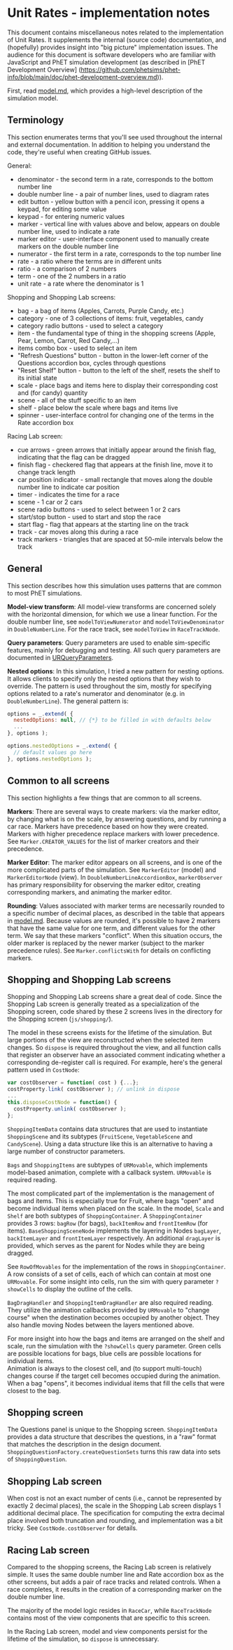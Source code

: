 # Unit Rates - implementation notes

This document contains miscellaneous notes related to the implementation of Unit Rates. It
supplements the internal (source code) documentation, and (hopefully) provides insight into
"big picture" implementation issues. The audience for this document is software developers who are familiar
with JavaScript and PhET simulation development (as described in [PhET Development Overview]
(https://github.com/phetsims/phet-info/blob/main/doc/phet-development-overview.md)).

First, read [model.md](https://github.com/phetsims/unit-rates/blob/main/doc/model.md), which provides
a high-level description of the simulation model.

## Terminology

This section enumerates terms that you'll see used throughout the internal and external documentation.
In addition to helping you understand the code, they're useful when creating GitHub issues.

General:

* denominator - the second term in a rate, corresponds to the bottom number line
* double number line - a pair of number lines, used to diagram rates
* edit button - yellow button with a pencil icon, pressing it opens a keypad, for editing some value
* keypad - for entering numeric values
* marker - vertical line with values above and below, appears on double number line, used to indicate a rate
* marker editor - user-interface component used to manually create markers on the double number line
* numerator - the first term in a rate, corresponds to the top number line
* rate - a ratio where the terms are in different units
* ratio - a comparison of 2 numbers
* term - one of the 2 numbers in a ratio
* unit rate - a rate where the denominator is 1

Shopping and Shopping Lab screens:

* bag - a bag of items (Apples, Carrots, Purple Candy, etc.)
* category - one of 3 collections of items: fruit, vegetables, candy
* category radio buttons - used to select a category
* item - the fundamental type of thing in the shopping screens (Apple, Pear, Lemon, Carrot, Red Candy,...)
* items combo box - used to select an item
* "Refresh Questions" button - button in the lower-left corner of the Questions accordion box, cycles through questions
* "Reset Shelf" button - button to the left of the shelf, resets the shelf to its initial state
* scale - place bags and items here to display their corresponding cost and (for candy) quantity
* scene - all of the stuff specific to an item
* shelf - place below the scale where bags and items live
* spinner - user-interface control for changing one of the terms in the Rate accordion box

Racing Lab screen:

* cue arrows - green arrows that initially appear around the finish flag, indicating that the flag can be dragged
* finish flag - checkered flag that appears at the finish line, move it to change track length
* car position indicator - small rectangle that moves along the double number line to indicate car position
* timer - indicates the time for a race
* scene - 1 car or 2 cars
* scene radio buttons - used to select between 1 or 2 cars
* start/stop button - used to start and stop the race
* start flag - flag that appears at the starting line on the track
* track - car moves along this during a race
* track markers - triangles that are spaced at 50-mile intervals below the track

## General

This section describes how this simulation uses patterns that are common to most PhET simulations.

**Model-view transform**: All model-view transforms are concerned solely with the horizontal dimension,
for which we use a linear function. For the double number line, see `modelToViewNumerator` and `modelToViewDenominator`
in `DoubleNumberLine`. For the race track, see `modelToView` in `RaceTrackNode`.

**Query parameters**: Query parameters are used to enable sim-specific features, mainly for debugging and
testing. All such query parameters are documented in
[URQueryParameters](https://github.com/phetsims/unit-rates/blob/main/js/common/URQueryParameters.js).

**Nested options**: In this simulation, I tried a new pattern for nesting options. It allows clients to specify only the
nested options
that they wish to override. The pattern is used throughout the sim, mostly for specifying options related to a rate's
numerator and denominator
(e.g. in `DoubleNumberLine`). The general pattern is:

```js
options = _.extend( {
  nestedOptions: null, // {*} to be filled in with defaults below
  ...
}, options );

options.nestedOptions = _.extend( {
  // default values go here
}, options.nestedOptions );
```

## Common to all screens

This section highlights a few things that are common to all screens.

**Markers**: There are several ways to create markers: via the marker editor, by changing what is on the scale, by
answering questions, and by running a car race.
Markers have precedence based on how they were created. Markers with higher precedence replace markers with lower
precedence.
See `Marker.CREATOR_VALUES` for the list of marker creators and their precedence.

**Marker Editor**: The marker editor appears on all screens, and is one of the more complicated parts of the simulation.
See `MarkerEditor` (model) and
`MarkerEditorNode` (view). In `DoubleNumberLineAccordionBox`, `markerObserver` has primary responsibility for observing
the marker editor,
creating corresponding markers, and animating the marker editor.

**Rounding**: Values associated with marker terms are necessarily rounded to a specific number of decimal places, as
described in the table that appears
in [model.md](https://github.com/phetsims/unit-rates/blob/main/doc/model.md). Because values are rounded, it's possible
to have 2 markers that
have the same value for one term, and different values for the other term. We say that these markers "conflict". When
this situation occurs,
the older marker is replaced by the newer marker (subject to the marker precedence rules). See `Marker.conflictsWith`
for details on
conflicting markers.

## Shopping and Shopping Lab screens

Shopping and Shopping Lab screens share a great deal of code. Since the Shopping Lab screen is generally treated as
a specialization of the Shopping screen, code shared by these 2 screens lives in the directory for the Shopping
screen (`js/shopping/`).

The model in these screens exists for the lifetime of the simulation. But large portions of the view are reconstructed
when the selected item changes.
So `dispose` is required throughout the view, and all function calls that register an observer have an associated
comment
indicating whether a corresponding de-register call is required. For example, here's the general pattern used
in `CostNode`:

```js
var costObserver = function( cost ) {...};
costProperty.link( costObserver ); // unlink in dispose
...
this.disposeCostNode = function() {
  costProperty.unlink( costObserver );
};
```

`ShoppingItemData` contains data structures that are used to instantiate `ShoppingScene` and its
subtypes (`FruitScene`, `VegetableScene` and
`CandyScene`). Using a data structure like this is an alternative to having a large number of constructor parameters.

`Bags` and `ShoppingItems` are subtypes of `URMovable`, which implements model-based animation, complete with a callback
system.
`URMovable` is required reading.

The most complicated part of the implementation is the management of bags and items. This is especially true for Fruit,
where bags "open" and become
individual items when placed on the scale. In the model, `Scale` and `Shelf` are both subtypes of `ShoppingContainer`.
A `ShoppingContainer`
provides 3 rows: `bagRow` (for bags), `backItemRow` and `frontItemRow` (for items).  `BaseShoppingSceneNode`
implements the layering in Nodes `bagLayer`, `backItemLayer` and `frontItemLayer` respectively. An
additional `dragLayer` is provided,
which serves as the parent for Nodes while they are being dragged.

See `RowOfMovables` for the implementation of the rows in `ShoppingContainer`. A row consists of a set of cells, each of
which can
contain at most one `URMovable`. For some insight into cells, run the sim with query parameter `?showCells` to display
the outline
of the cells.

`BagDragHandler` and `ShoppingItemDragHandler` are also required reading. They utilize the animation callbacks provided
by
`URMovable` to "change course" when the destination becomes occupied by another object. They also handle moving Nodes
between
the layers mentioned above.

For more insight into how the bags and items are arranged on the shelf and scale, run the simulation with
the `?showCells`
query parameter. Green cells are possible locations for bags, blue cells are possible locations for individual items.  
Animation is always to the closest cell, and (to support multi-touch) changes course if the target cell becomes occupied
during the animation. When a bag "opens", it becomes individual items that fill the cells that were closest to the bag.

## Shopping screen

The Questions panel is unique to the Shopping screen. `ShoppingItemData` provides a data structure that describes the
questions, in a
"raw" format that matches the description in the design document. `ShoppingQuestionFactory.createQuestionSets` turns
this raw data
into sets of `ShoppingQuestion`.

## Shopping Lab screen

When cost is not an exact number of cents (i.e., cannot be represented by exactly 2 decimal places), the scale in the
Shopping Lab screen
displays 1 additional decimal place. The specification for computing the extra decimal place involved both truncation
and rounding, and
implementation was a bit tricky. See `CostNode.costObserver` for details.

## Racing Lab screen

Compared to the shopping screens, the Racing Lab screen is relatively simple. It uses the same double number line and
Rate accordion box as
the other screens, but adds a pair of race tracks and related controls. When a race completes, it results in the
creation of a corresponding
marker on the double number line.

The majority of the model logic resides in `RaceCar`, while `RaceTrackNode` contains most of the view components that
are specific to this screen.

In the Racing Lab screen, model and view components persist for the lifetime of the simulation, so `dispose` is
unnecessary.
